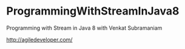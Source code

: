 # ProgrammingWithStreamInJava8
Programming with Stream in Java 8 with Venkat Subramaniam


http://agiledeveloper.com/
